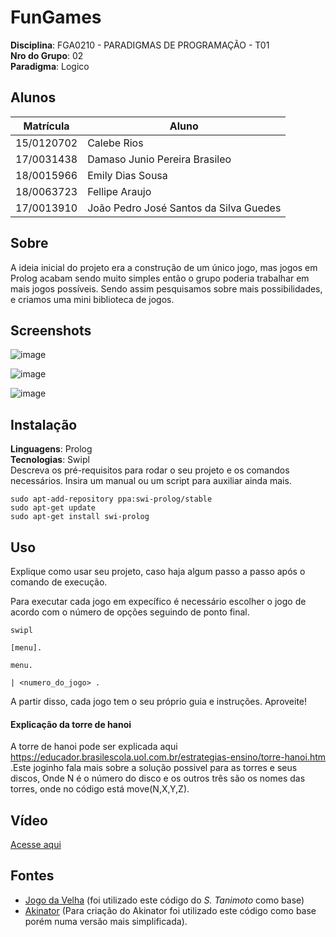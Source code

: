 # FunGames

**Disciplina**: FGA0210 - PARADIGMAS DE PROGRAMAÇÃO - T01 <br>
**Nro do Grupo**: 02<br>
**Paradigma**: Logico<br>

## Alunos
|Matrícula | Aluno |
| -- | -- |
| 15/0120702 | Calebe Rios |
| 17/0031438 | Damaso Junio Pereira Brasileo |
| 18/0015966  |  Emily Dias Sousa |
| 18/0063723 | Fellipe Araujo |
| 17/0013910  |  João Pedro José Santos da Silva Guedes |

## Sobre
A ideia inicial do projeto era a construção de um único jogo, mas jogos em Prolog acabam sendo muito simples então o grupo poderia trabalhar em mais jogos possíveis. Sendo assim pesquisamos sobre mais possibilidades, e criamos uma mini biblioteca de jogos.

## Screenshots

![image](https://user-images.githubusercontent.com/17153869/133178880-b0d23882-dce8-45c6-8079-ad91a5f9fdba.png)

![image](https://user-images.githubusercontent.com/17153869/133178884-6af67494-4dee-4fed-983b-400ab63e4045.png)

![image](https://user-images.githubusercontent.com/17153869/133178890-9cb84384-56a4-4ef8-bf97-35de5d0bba33.png)

## Instalação 
**Linguagens**: Prolog<br>
**Tecnologias**: Swipl<br>
Descreva os pré-requisitos para rodar o seu projeto e os comandos necessários.
Insira um manual ou um script para auxiliar ainda mais.

```
sudo apt-add-repository ppa:swi-prolog/stable
sudo apt-get update
sudo apt-get install swi-prolog
```

## Uso 
Explique como usar seu projeto, caso haja algum passo a passo após o comando de execução.

Para executar cada jogo em expecífico é necessário escolher o jogo de acordo com o número de opções seguindo de ponto final.

```
swipl

[menu].

menu.

| <numero_do_jogo> .
```

A partir disso, cada jogo tem o seu próprio guia e instruções. Aproveite!

#### Explicação da torre de hanoi
A torre de hanoi pode ser explicada aqui <https://educador.brasilescola.uol.com.br/estrategias-ensino/torre-hanoi.htm> .Este joginho fala mais sobre a solução possivel para as torres e seus discos, Onde N é o número do disco e os outros três são os nomes das torres, onde no código está move(N,X,Y,Z).

## Vídeo

[Acesse aqui](https://youtu.be/zZXNpC4AiPs)

## Fontes

* [Jogo da Velha](https://swish.swi-prolog.org/p/Tic-Tac-Toe.swinb) (foi utilizado este código do *S. Tanimoto* como base)
* [Akinator](https://github.com/AcTiv3MineD/akinator_prolog/blob/master/main.pl) (Para criação do Akinator foi utilizado este código como base porém numa versão mais simplificada).
